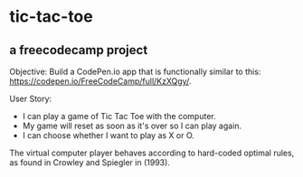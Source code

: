 # tic-tac-toe
## a freecodecamp project


Objective: Build a CodePen.io app that is functionally similar to this: https://codepen.io/FreeCodeCamp/full/KzXQgy/.

User Story: 
- I can play a game of Tic Tac Toe with the computer.
- My game will reset as soon as it's over so I can play again.
- I can choose whether I want to play as X or O.

The virtual computer player behaves according to hard-coded optimal rules, as found in Crowley and Spiegler in (1993). 